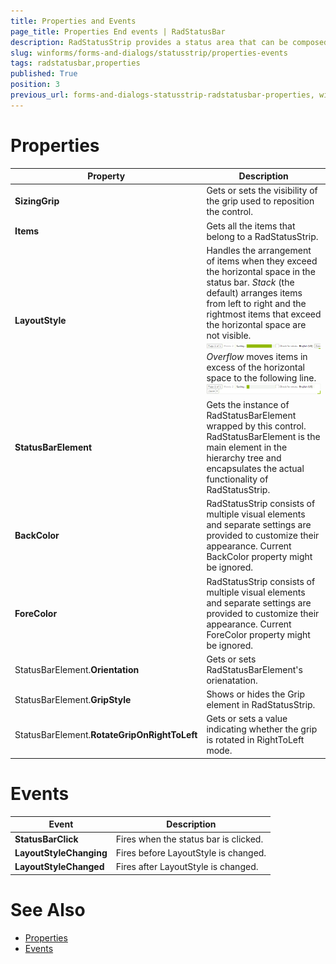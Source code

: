 ```yaml
---
title: Properties and Events
page_title: Properties End events | RadStatusBar
description: RadStatusStrip provides a status area that can be composed of any number of RadElement types - buttons, repeat buttons, image buttons, labels, panels, progress bars and separators.
slug: winforms/forms-and-dialogs/statusstrip/properties-events
tags: radstatusbar,properties
published: True
position: 3
previous_url: forms-and-dialogs-statusstrip-radstatusbar-properties, winforms/forms-and-dialogs/statusstrip/radstatusbar-properties
---
```


# Properties

|Property|Description|
|----|----|
|__SizingGrip__|Gets or sets the visibility of the grip used to reposition the control.|
|__Items__|Gets all the items that belong to a RadStatusStrip.|
|__LayoutStyle__|Handles the arrangement of items when they exceed the horizontal space in the status bar. *Stack* (the default) arranges items from left to right and the rightmost items that exceed the horizontal space are not visible. </br> ![forms-and-dialogs-statusstrip-radstatusbar-properties 002](images/forms-and-dialogs-statusstrip-radstatusbar-properties002.png)   </br> *Overflow* moves items in excess of the horizontal space to the following line.</br>![forms-and-dialogs-statusstrip-radstatusbar-properties 001](images/forms-and-dialogs-statusstrip-radstatusbar-properties001.png)|
|__StatusBarElement__|Gets the instance of RadStatusBarElement wrapped by this control. RadStatusBarElement is the main element in the hierarchy tree and encapsulates the actual functionality of RadStatusStrip.|
|__BackColor__|RadStatusStrip consists of multiple visual elements and separate settings are provided to customize their appearance. Current BackColor property might be ignored.|
|__ForeColor__|RadStatusStrip consists of multiple visual elements and separate settings are provided to customize their appearance. Current ForeColor property might be ignored.|
|StatusBarElement.__Orientation__|Gets or sets RadStatusBarElement's orienatation.|
|StatusBarElement.__GripStyle__|Shows or hides the Grip element in RadStatusStrip.|
|StatusBarElement.__RotateGripOnRightToLeft__|Gets or sets a value indicating whether the grip is rotated in RightToLeft mode.|

# Events

|Event|Description|
|----|----|
|__StatusBarClick__|Fires when the status bar is clicked.|
|__LayoutStyleChanging__|Fires before LayoutStyle is changed.|
|__LayoutStyleChanged__|Fires after LayoutStyle is changed.|

# See Also

* [Properties](https://docs.telerik.com/devtools/winforms/api/telerik.wincontrols.ui.radstatusstrip.html#properties)
* [Events](https://docs.telerik.com/devtools/winforms/api/telerik.wincontrols.ui.radstatusstrip.html#events)

